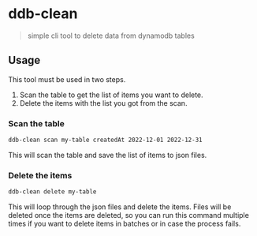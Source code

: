 # ddb-clean
> simple cli tool to delete data from dynamodb tables

## Usage

This tool must be used in two steps.  
1. Scan the table to get the list of items you want to delete.
2. Delete the items with the list you got from the scan.

### Scan the table

```sh
ddb-clean scan my-table createdAt 2022-12-01 2022-12-31
``` 

This will scan the table and save the list of items to json files.

### Delete the items

```sh
ddb-clean delete my-table
```
This will loop through the json files and delete the items.
Files will be deleted once the items are deleted, so you can run this command multiple times if you want to delete items in batches or in case the process fails. 

